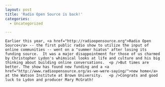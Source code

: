 ```yaml
---
layout: post
title: 'Radio Open Source is back!'
categories:
  - Uncategorized

---
```



    Earlier this year, <a href="http://radioopensource.org">Radio Open Source</a> -- the first public radio show to utilize the input of online communities -- went on a "summer hiatus" after losing its funding source.  It was a major disappointment for those of us charmed by Christopher Lydon's whimsical looks at life and culture and his big thinking about building online conversations.  <p />But times are better. The show has found new funding and a <a href="http://www.radioopensource.org/as-we-were-saying/">new home</a> at the Watson Institute at Brown University.   <p />Congrats and good luck to Lydon and producer Mary McGrath! 
  
